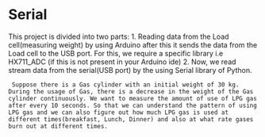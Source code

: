 # Serial
This project is divided into two parts:
        1. Reading data from the Load cell(measuring weight) by using Arduino after this it sends the data from the Load cell to the USB             port.
           For this, we require a specific library i.e HX711_ADC (if this is not present in your Arduino ide)
        2. Now, we read stream data from the serial(USB port) by the using Serial library of Python.


     Suppose there is a Gas cylinder with an initial weight of 30 kg. During the usage of Gas, there is a decrease in the weight of the Gas cylinder continuously. We want to measure the amount of use of LPG gas after every 10 seconds. So that we can understand the pattern of using LPG gas and we can also figure out how much LPG gas is used at different times(breakfast, Lunch, Dinner) and also at what rate gases burn out at different times.


